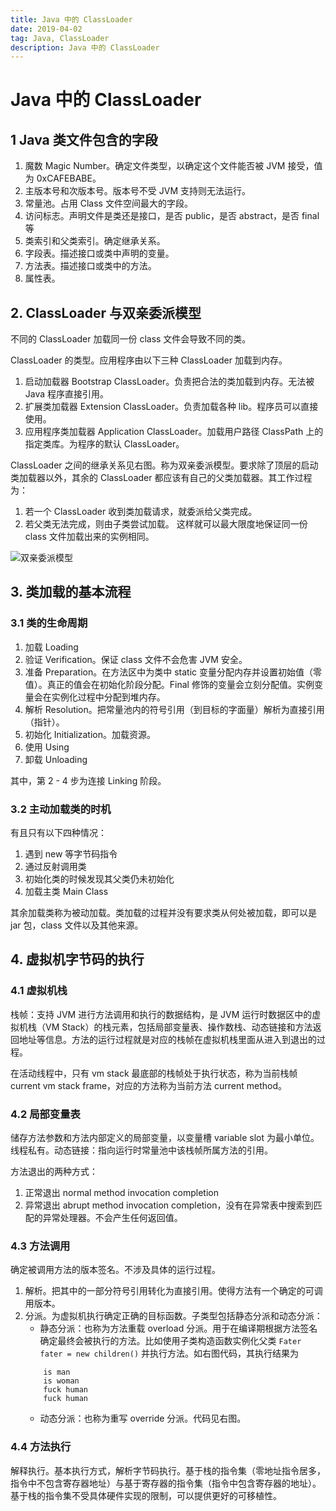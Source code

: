 ```yaml
---
title: Java 中的 ClassLoader
date: 2019-04-02
tag: Java, ClassLoader
description: Java 中的 ClassLoader
---
```


# Java 中的 ClassLoader

## 1 Java 类文件包含的字段

1. 魔数 Magic Number。确定文件类型，以确定这个文件能否被 JVM 接受，值为 0xCAFEBABE。
2. 主版本号和次版本号。版本号不受 JVM 支持则无法运行。
3. 常量池。占用 Class 文件空间最大的字段。
4. 访问标志。声明文件是类还是接口，是否 public，是否 abstract，是否 final 等
5. 类索引和父类索引。确定继承关系。
6. 字段表。描述接口或类中声明的变量。
7. 方法表。描述接口或类中的方法。
8. 属性表。

## 2. ClassLoader 与双亲委派模型

不同的 ClassLoader 加载同一份 class 文件会导致不同的类。


ClassLoader 的类型。应用程序由以下三种 ClassLoader 加载到内存。

1. 启动加载器 Bootstrap ClassLoader。负责把合法的类加载到内存。无法被 Java 程序直接引用。
2. 扩展类加载器 Extension ClassLoader。负责加载各种 lib。程序员可以直接使用。
3. 应用程序类加载器 Application ClassLoader。加载用户路径 ClassPath 上的指定类库。为程序的默认 ClassLoader。

ClassLoader 之间的继承关系见右图。称为双亲委派模型。要求除了顶层的启动类加载器以外，其余的 ClassLoader 都应该有自己的父类加载器。其工作过程为：

1. 若一个 ClassLoader 收到类加载请求，就委派给父类完成。
2. 若父类无法完成，则由子类尝试加载。
这样就可以最大限度地保证同一份 class 文件加载出来的实例相同。

![双亲委派模型](https://img-blog.csdn.net/20180118174920669?watermark/2/text/aHR0cDovL2Jsb2cuY3Nkbi5uZXQvcWlhbjUyMGFv/font/5a6L5L2T/fontsize/400/fill/I0JBQkFCMA==/dissolve/70/gravity/SouthEast)

## 3. 类加载的基本流程

### 3.1 类的生命周期

1. 加载 Loading
2. 验证 Verification。保证 class 文件不会危害 JVM 安全。
3. 准备 Preparation。在方法区中为类中 static 变量分配内存并设置初始值（零值）。真正的值会在初始化阶段分配。Final 修饰的变量会立刻分配值。实例变量会在实例化过程中分配到堆内存。
4. 解析 Resolution。把常量池内的符号引用（到目标的字面量）解析为直接引用（指针）。
5. 初始化 Initialization。加载资源。
6. 使用 Using
7. 卸载 Unloading

其中，第 2 - 4 步为连接 Linking 阶段。

### 3.2 主动加载类的时机

有且只有以下四种情况：

1. 遇到 new 等字节码指令
2. 通过反射调用类
3. 初始化类的时候发现其父类仍未初始化
4. 加载主类 Main Class

其余加载类称为被动加载。类加载的过程并没有要求类从何处被加载，即可以是 jar 包，class 文件以及其他来源。

## 4. 虚拟机字节码的执行

### 4.1 虚拟机栈

栈帧：支持 JVM 进行方法调用和执行的数据结构，是 JVM 运行时数据区中的虚拟机栈（VM Stack）的栈元素，包括局部变量表、操作数栈、动态链接和方法返回地址等信息。方法的运行过程就是对应的栈帧在虚拟机栈里面从进入到退出的过程。

在活动线程中，只有 vm stack 最底部的栈帧处于执行状态，称为当前栈帧 current vm stack frame，对应的方法称为当前方法 current method。

### 4.2 局部变量表

储存方法参数和方法内部定义的局部变量，以变量槽 variable slot 为最小单位。线程私有。动态链接：指向运行时常量池中该栈帧所属方法的引用。

方法退出的两种方式：

1. 正常退出 normal method invocation completion
2. 异常退出 abrupt method invocation completion，没有在异常表中搜索到匹配的异常处理器。不会产生任何返回值。

### 4.3 方法调用

确定被调用方法的版本签名。不涉及具体的运行过程。

1. 解析。把其中的一部分符号引用转化为直接引用。使得方法有一个确定的可调用版本。
2. 分派。为虚拟机执行确定正确的目标函数。子类型包括静态分派和动态分派：
	+ 静态分派：也称为方法重载 overload 分派。用于在编译期根据方法签名确定最终会被执行的方法。比如使用子类构造函数实例化父类 `Fater fater = new children()` 并执行方法。如右图代码，其执行结果为
    ```text
		is man
		is woman
		fuck human
		fuck human
    ```
	+ 动态分派：也称为重写 override 分派。代码见右图。

### 4.4 方法执行

解释执行。基本执行方式，解析字节码执行。基于栈的指令集（零地址指令居多，指令中不包含寄存器地址）与基于寄存器的指令集（指令中包含寄存器的地址）。基于栈的指令集不受具体硬件实现的限制，可以提供更好的可移植性。
